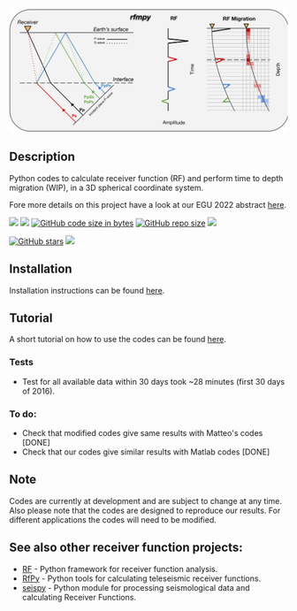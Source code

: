 ![My Image](plots/RFM_logo.png)

Description 
------------
Python codes to calculate receiver function (RF) and 
perform time to depth migration (WIP), in a 3D spherical coordinate system. 

Fore more details on this project have a look at our EGU 2022 abstract [here](https://meetingorganizer.copernicus.org/EGU22/EGU22-8174.html).


[![](https://img.shields.io/github/last-commit/kemichai/rfmpy)]()
[![](https://img.shields.io/github/commit-activity/m/kemichai/rfmpy)]()
[![GitHub code size in bytes](https://img.shields.io/github/languages/code-size/kemichai/rfmpy)]()
[![GitHub repo size](https://img.shields.io/github/repo-size/kemichai/rfmpy)]()
[![](https://img.shields.io/github/license/kemichai/rfmpy)]()

<!---
Add zenodo here
[![DOI](https://zenodo.org/badge/41006349.svg)](https://zenodo.org/badge/latestdoi/41006349)
--->
[![GitHub stars](https://img.shields.io/github/stars/kemichai/rfmpy?style=social)]()
[![](https://img.shields.io/github/forks/kemichai/rfmpy?style=social)]()

Installation
------------
Installation instructions can be found [here](docs/installation.md).

Tutorial
------------
A short tutorial on how to use the codes can be found [here](docs/tutorial.md).

 
### Tests

* Test for all available data within 30 days took ~28 minutes (first 30 days of 2016).

### To do: ###
* Check that modified codes give same results with Matteo's codes [DONE]
* Check that our codes give similar results with Matlab codes [DONE]


Note
------------
Codes are currently at development and are subject to 
change at any time. Also please note that the codes are designed to reproduce our results.
For different applications the codes will need to be modified.

See also other receiver function projects:
------------
* [RF](https://rf.readthedocs.io/en/latest/index.html) -  Python framework for receiver function analysis.
* [RfPy](https://paudetseis.github.io/RfPy/) - Python tools for calculating teleseismic receiver functions.
* [seispy](https://github.com/xumi1993/seispy) -  Python module for processing seismological data and calculating Receiver Functions.
